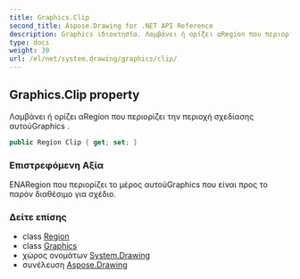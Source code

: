 ```yaml
---
title: Graphics.Clip
second_title: Aspose.Drawing for .NET API Reference
description: Graphics ιδιοκτησία. Λαμβάνει ή ορίζει αRegion που περιορίζει την περιοχή σχεδίασης αυτούGraphics .
type: docs
weight: 30
url: /el/net/system.drawing/graphics/clip/
---
```

## Graphics.Clip property

Λαμβάνει ή ορίζει αRegion που περιορίζει την περιοχή σχεδίασης αυτούGraphics .

```csharp
public Region Clip { get; set; }
```

### Επιστρεφόμενη Αξία

ΕΝΑRegion που περιορίζει το μέρος αυτούGraphics που είναι προς το παρόν διαθέσιμο για σχέδιο.

### Δείτε επίσης

* class [Region](../../region/)
* class [Graphics](../)
* χώρος ονομάτων [System.Drawing](../../graphics/)
* συνέλευση [Aspose.Drawing](../../../)


